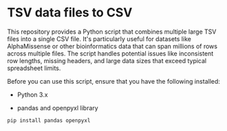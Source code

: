 # TSV data files to CSV

This repository provides a Python script that combines multiple large TSV files into a single CSV file. It's particularly useful for datasets like AlphaMissense or other bioinformatics data that can span millions of rows across multiple files. The script handles potential issues like inconsistent row lengths, missing headers, and large data sizes that exceed typical spreadsheet limits.

Before you can use this script, ensure that you have the following installed:

- Python 3.x
* pandas and openpyxl library

```pip install pandas openpyxl```
